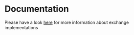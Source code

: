# Documentation

Please have a look [here](https://github.com/jaNGOB/pySimX/blob/main/docs/exchanges.md) for more information about exchange implementations